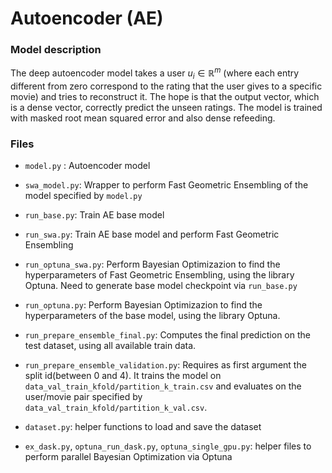 # Autoencoder (AE)
### Model description
The deep autoencoder model takes a user $u_i \in \mathbb{R}^{m}$ (where each entry different from zero correspond to the rating that the user gives to a specific movie) and tries to reconstruct it. The hope is that the output vector, which is a dense vector, correctly predict the unseen ratings. The model is trained with masked root mean squared error and also dense refeeding.

### Files
 - `model.py` : Autoencoder model
 - `swa_model.py`: Wrapper to perform Fast Geometric Ensembling of the model specified by `model.py`
 - `run_base.py`: Train AE base model
 - `run_swa.py`: Train AE base model and perform Fast Geometric Ensembling
 - `run_optuna_swa.py`: Perform Bayesian Optimizazion to find the hyperparameters of Fast Geometric Ensembling, using the library Optuna. Need to generate base model checkpoint via `run_base.py`
 - `run_optuna.py`: Perform Bayesian Optimizazion to find the hyperparameters of the base model, using the library Optuna.

 - `run_prepare_ensemble_final.py`: Computes the final prediction on the test dataset, using all available train data.
 - `run_prepare_ensemble_validation.py`: Requires as first argument the split id(between 0 and 4). It trains the model on `data_val_train_kfold/partition_k_train.csv` and evaluates on the user/movie pair specified by `data_val_train_kfold/partition_k_val.csv`.

 - `dataset.py`: helper functions to load and save the dataset
 - `ex_dask.py`, `optuna_run_dask.py`, `optuna_single_gpu.py`: helper files to perform parallel Bayesian Optimization via Optuna